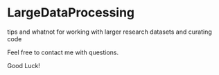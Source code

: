 # LargeDataProcessing
tips and whatnot for working with larger research datasets and curating code

Feel free to contact me with questions.

Good Luck!
